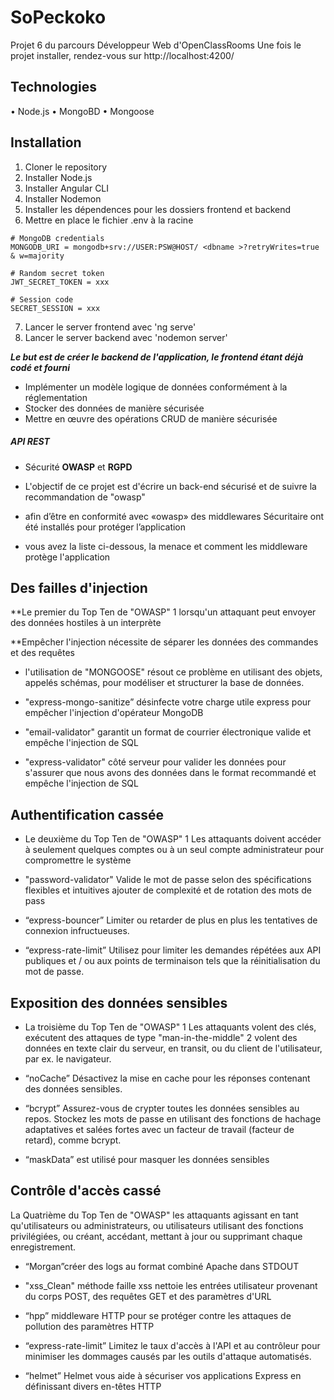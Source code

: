 # SoPeckoko

Projet 6 du parcours Développeur Web d'OpenClassRooms
Une fois le projet installer, rendez-vous sur http://localhost:4200/

## Technologies

• Node.js
• MongoBD
• Mongoose

## Installation

1. Cloner le repository
2. Installer Node.js
3. Installer Angular CLI
4. Installer Nodemon
5. Installer les dépendences pour les dossiers frontend et backend
6. Mettre en place le fichier .env à la racine

````text
# MongoDB credentials
MONGODB_URI = mongodb+srv://USER:PSW@HOST/ <dbname >?retryWrites=true & w=majority

# Random secret token
JWT_SECRET_TOKEN = xxx

# Session code
SECRET_SESSION = xxx
````

7. Lancer le server frontend avec 'ng serve'
8. Lancer le server backend avec 'nodemon server'

***Le but est de créer le backend de l'application, le frontend étant déjà codé et fourni***

* Implémenter un modèle logique de données conformément à la réglementation
* Stocker des données de manière sécurisée
* Mettre en œuvre des opérations CRUD de manière sécurisée

##### API REST

* Sécurité **OWASP** et **RGPD**

* L'objectif de ce projet est d'écrire un back-end sécurisé et de suivre la recommandation de "owasp"
* afin d’être en conformité avec «owasp» des middlewares Sécuritaire ont été installés pour protéger l’application
* vous avez la liste ci-dessous, la menace et comment les middleware protège l'application


## Des failles d'injection

**Le premier du Top Ten de "OWASP"
1 lorsqu'un attaquant peut envoyer des données hostiles à un interprète

**Empêcher l'injection nécessite de séparer les données des commandes et des requêtes


* l'utilisation de "MONGOOSE" résout ce problème en utilisant des objets, appelés schémas,
pour modéliser et structurer la base de données.

* "express-mongo-sanitize” désinfecte votre charge utile express pour empêcher l'injection d'opérateur MongoDB

* "email-validator" garantit un format de courrier électronique valide et empêche l'injection de SQL

* "express-validator" côté serveur pour valider les données pour s'assurer que nous avons des données dans le format recommandé
et empêche l'injection de SQL


## Authentification cassée
* Le deuxième du Top Ten de "OWASP"
1 Les attaquants doivent accéder à seulement quelques comptes ou à un seul compte administrateur pour compromettre le système

* "password-validator" Valide le mot de passe selon des spécifications flexibles et intuitives  ajouter de complexité et de rotation des mots de pass 

* “express-bouncer” Limiter ou retarder de plus en plus les tentatives de connexion infructueuses.

* “express-rate-limit” Utilisez pour limiter les demandes répétées aux API publiques et / ou aux points de terminaison tels que la réinitialisation du mot de passe.


## Exposition des données sensibles
* La troisième du Top Ten de "OWASP"
1 Les attaquants volent des clés, exécutent des attaques de type "man-in-the-middle" 
2 volent des données en texte clair du serveur, en transit, ou du client de l'utilisateur, par ex. le navigateur.

* “noCache” Désactivez la mise en cache pour les réponses contenant des données sensibles.

* “bcrypt” Assurez-vous de crypter toutes les données sensibles au repos. Stockez les mots de passe en utilisant des fonctions de hachage adaptatives et salées fortes avec un facteur de travail (facteur de retard), comme  bcrypt.

* “maskData” est utilisé pour masquer les données sensibles


## Contrôle d'accès cassé
La  Quatrième du Top Ten de "OWASP"
les attaquants agissant en tant qu'utilisateurs ou administrateurs, ou utilisateurs utilisant des fonctions privilégiées, ou créant, accédant, mettant à jour ou supprimant chaque enregistrement.

* “Morgan”créer des logs  au format combiné Apache dans STDOUT


* "xss_Clean" méthode faille xss nettoie
 les entrées utilisateur provenant du corps POST, des requêtes GET et des paramètres d'URL

* “hpp” middleware  HTTP pour se protéger contre les attaques de pollution des paramètres HTTP 

* “express-rate-limit” Limitez le taux d'accès à l'API et au contrôleur pour minimiser les dommages causés par les outils d'attaque automatisés.

* “helmet” Helmet vous aide à sécuriser vos applications Express en définissant divers en-têtes HTTP
